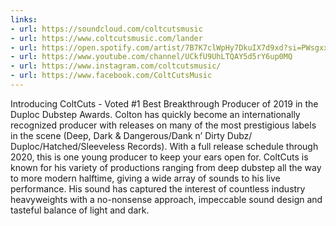 ```yaml
---
links:
- url: https://soundcloud.com/coltcutsmusic
- url: https://www.coltcutsmusic.com/lander
- url: https://open.spotify.com/artist/7B7K7clWpHy7DkuIX7d9xd?si=PWsgxxGvSTyEYot7PDbP2w
- url: https://www.youtube.com/channel/UCkfU9UhLTQAY5d5rY6up0MQ
- url: https://www.instagram.com/coltcutsmusic/
- url: https://www.facebook.com/ColtCutsMusic
---
```

Introducing ColtCuts - Voted #1 Best Breakthrough Producer of 2019 in the Duploc Dubstep Awards. Colton has quickly become an internationally recognized producer with releases on many of the most prestigious labels in the scene (Deep, Dark & Dangerous/Dank n’ Dirty Dubz/ Duploc/Hatched/Sleeveless Records). With a full release schedule through 2020, this is one young producer to keep your ears open for. ColtCuts is known for his variety of productions ranging from deep dubstep all the way to more modern halftime, giving a wide array of sounds to his live performance. His sound has captured the interest of countless industry heavyweights with a no-nonsense approach, impeccable sound design and tasteful balance of light and dark.